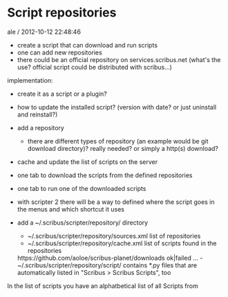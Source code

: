 
# Script repositories

ale / 2012-10-12 22:48:46

- create a script that can download and run scripts
- one can add new repositories
- there could be an official repository on services.scribus.net (what's the use? official script could be distributed with scribus...)


implementation:
- create it as a script or a plugin?
- how to update the installed script? (version with date? or just uninstall and reinstall?)

- add a repository
  - there are different types of repository (an example would be git download directory)? really needed? or simply a http(s) download?
- cache and update the list of scripts on the server
- one tab to download the scripts from the defined repositories
- one tab to run one of the downloaded scripts
- with scripter 2 there will be a way to defined where the script goes in the menus and which shortcut it uses

- add a ~/.scribus/scripter/repository/ directory
  - ~/.scribus/scripter/repository/sources.xml list of repositories
  - ~/.scribus/scripter/repository/cache.xml list of scripts found in the repositories
  <sources>
    <repository>
      <url>https://github.com/aoloe/scribus-planet/downloads</url>
      <status>ok|failed</status>
      <script>
         <file>
            <filename>exportguides.py</filename>
         </file>
         <file>
         ...
         </file>
      </script>
    </repository>
    <repository>
    ...
    </repository>
  </sources>
  - ~/.scribus/scripter/repository/script/ contains *.py files that are automatically listed in "Scribus > Scribus Scripts", too

In the list of scripts you have an alphatbetical list of all Scripts from
